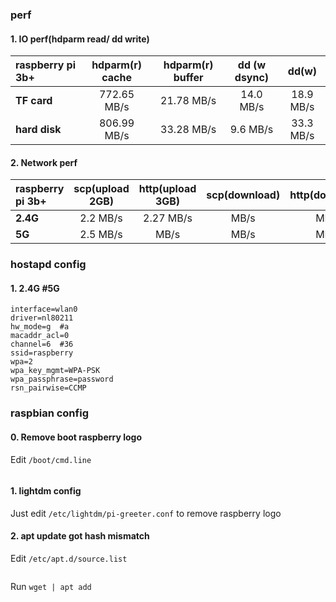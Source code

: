 
### perf
#### 1. IO perf(hdparm read/ dd write)
| raspberry pi 3b+ | hdparm(r) cache | hdparm(r) buffer | dd (w dsync) |    dd(w)  |
| :--------------- | :--------------:| :---------------:|:------------:|:---------:|
| **TF card**      |    772.65 MB/s  |    21.78 MB/s    |  14.0 MB/s   | 18.9 MB/s |
| **hard disk**    |    806.99 MB/s  |    33.28 MB/s    |  9.6 MB/s    | 33.3 MB/s |

#### 2. Network perf
| raspberry pi 3b+ | scp(upload 2GB) | http(upload 3GB) | scp(download) | http(download)|
| :--------------- | :--------------:| :---------------:|:------------:|:---------:|
| **2.4G**         |     2.2 MB/s    |    2.27  MB/s    |     MB/s     |    MB/s   |
| **5G**           |     2.5 MB/s    |          MB/s    |     MB/s     |    MB/s   |

### hostapd config
#### 1. 2.4G #5G
```
interface=wlan0
driver=nl80211
hw_mode=g  #a
macaddr_acl=0
channel=6  #36
ssid=raspberry
wpa=2
wpa_key_mgmt=WPA-PSK
wpa_passphrase=password
rsn_pairwise=CCMP
```

### raspbian config
#### 0. Remove boot raspberry logo
Edit `/boot/cmd.line`
```
```
#### 1. lightdm config
Just edit `/etc/lightdm/pi-greeter.conf` to remove raspberry logo  
#### 2. apt update got hash mismatch
Edit `/etc/apt.d/source.list`
```
```
Run
`wget | apt add `

